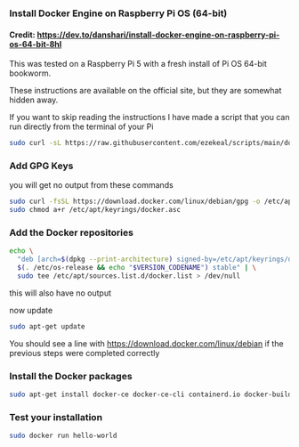 ### Install Docker Engine on Raspberry Pi OS (64-bit)
#### Credit: https://dev.to/danshari/install-docker-engine-on-raspberry-pi-os-64-bit-8hl
This was tested on a Raspberry Pi 5 with a fresh install of Pi OS 64-bit bookworm.

These instructions are available on the official site, but they are somewhat hidden away.

If you want to skip reading the instructions I have made a script that you can run directly from the terminal of your Pi

```bash
sudo curl -sL https://raw.githubusercontent.com/ezekeal/scripts/main/docker-pi.sh | bash
```

### Add GPG Keys
you will get no output from these commands

```bash
sudo curl -fsSL https://download.docker.com/linux/debian/gpg -o /etc/apt/keyrings/docker.asc
sudo chmod a+r /etc/apt/keyrings/docker.asc
```

### Add the Docker repositories
```bash
echo \
  "deb [arch=$(dpkg --print-architecture) signed-by=/etc/apt/keyrings/docker.asc] https://download.docker.com/linux/debian \
  $(. /etc/os-release && echo "$VERSION_CODENAME") stable" | \
  sudo tee /etc/apt/sources.list.d/docker.list > /dev/null
```

this will also have no output

now update

```bash
sudo apt-get update
```

You should see a line with https://download.docker.com/linux/debian if the previous steps were completed correctly

### Install the Docker packages
```bash
sudo apt-get install docker-ce docker-ce-cli containerd.io docker-buildx-plugin docker-compose-plugin
```

### Test your installation
```bash
sudo docker run hello-world
```
